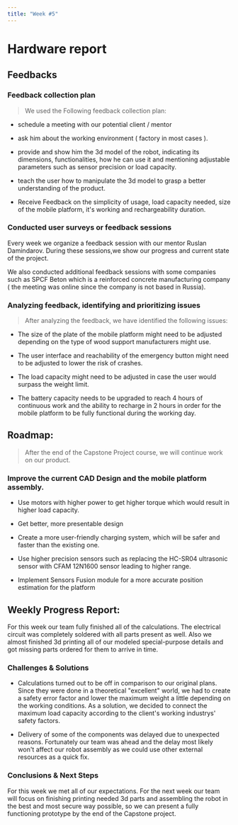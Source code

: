 ```yaml
---
title: "Week #5"
---
```


# Hardware report

## Feedbacks

### Feedback collection plan

> We used the Following feedback collection plan:

-   schedule a meeting with our potential client / mentor

-   ask him about the working environment ( factory in most cases ).

-   provide and show him the 3d model of the robot, indicating its
    dimensions, functionalities, how he can use it and mentioning
    adjustable parameters such as sensor precision or load capacity.

-   teach the user how to manipulate the 3d model to grasp a better
    understanding of the product.

-   Receive Feedback on the simplicity of usage, load capacity needed,
    size of the mobile platform, it's working and rechargeability
    duration.

### Conducted user surveys or feedback sessions

Every week we organize a feedback session with our mentor Ruslan
Damindarov. During these sessions,we show our progress and current
state of the project.

We also conducted additional feedback sessions with some companies
such as SPCF Beton which is a reinforced concrete manufacturing
company ( the meeting was online since the company is not based in
Russia).

### Analyzing feedback, identifying and prioritizing issues

> After analyzing the feedback, we have identified the following issues: 

-   The size of the plate of the mobile platform might need to be
    adjusted depending on the type of wood support manufacturers might
    use.

-   The user interface and reachability of the emergency button might
    need to be adjusted to lower the risk of crashes.

-   The load capacity might need to be adjusted in case the user would
    surpass the weight limit.

-   The battery capacity needs to be upgraded to reach 4 hours of
    continuous work and the ability to recharge in 2 hours in order
    for the mobile platform to be fully functional during the working
    day.

## Roadmap: 

> After the end of the Capstone Project course, we will continue work on
our product.

###  Improve the current CAD Design and the mobile platform assembly.

-   Use motors with higher power to get higher torque which would result
    in higher load capacity.

-   Get better, more presentable design

-   Create a more user-friendly charging system, which will be safer and
    faster than the existing one.

-   Use higher precision sensors such as replacing the HC-SR04
    ultrasonic sensor with CFAM 12N1600 sensor leading to higher range.

-   Implement Sensors Fusion module for a more accurate position
    estimation for the platform

## Weekly Progress Report:

For this week our team fully finished all of the calculations. The
electrical circuit was completely soldered with all parts present as
well. Also we almost finished 3d printing all of our modeled
special-purpose details and got missing parts ordered for them to arrive
in time.

### Challenges & Solutions 

-   Calculations turned out to be off in comparison to our original
    plans. Since they were done in a theoretical "excellent" world, we
    had to create a safety error factor and lower the maximum weight a
    little depending on the working conditions. As a solution, we
    decided to connect the maximum load capacity according to the
    client's working industrys' safety factors.

-   Delivery of some of the components was delayed due to unexpected
    reasons. Fortunately our team was ahead and the delay most likely
    won't affect our robot assembly as we could use other external
    resources as a quick fix.

### Conclusions & Next Steps 

For this week we met all of our expectations. For the next week our team
will focus on finishing printing needed 3d parts and assembling the
robot in the best and most secure way possible, so we can present a
fully functioning prototype by the end of the Capstone project.

